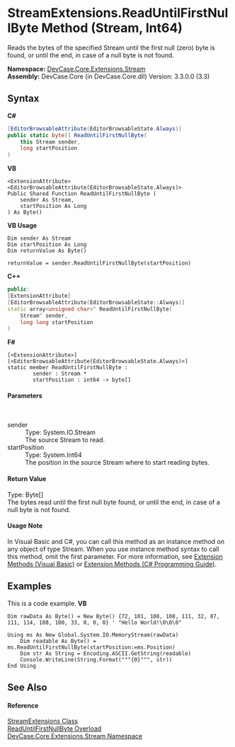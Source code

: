 # StreamExtensions.ReadUntilFirstNullByte Method (Stream, Int64)
 

Reads the bytes of the specified Stream until the first null (zero) byte is found, or until the end, in case of a null byte is not found.

**Namespace:**&nbsp;<a href="N_DevCase_Core_Extensions_Stream">DevCase.Core.Extensions.Stream</a><br />**Assembly:**&nbsp;DevCase.Core (in DevCase.Core.dll) Version: 3.3.0.0 (3.3)

## Syntax

**C#**<br />
``` C#
[EditorBrowsableAttribute(EditorBrowsableState.Always)]
public static byte[] ReadUntilFirstNullByte(
	this Stream sender,
	long startPosition
)
```

**VB**<br />
``` VB
<ExtensionAttribute>
<EditorBrowsableAttribute(EditorBrowsableState.Always)>
Public Shared Function ReadUntilFirstNullByte ( 
	sender As Stream,
	startPosition As Long
) As Byte()
```

**VB Usage**<br />
``` VB Usage
Dim sender As Stream
Dim startPosition As Long
Dim returnValue As Byte()

returnValue = sender.ReadUntilFirstNullByte(startPosition)
```

**C++**<br />
``` C++
public:
[ExtensionAttribute]
[EditorBrowsableAttribute(EditorBrowsableState::Always)]
static array<unsigned char>^ ReadUntilFirstNullByte(
	Stream^ sender, 
	long long startPosition
)
```

**F#**<br />
``` F#
[<ExtensionAttribute>]
[<EditorBrowsableAttribute(EditorBrowsableState.Always)>]
static member ReadUntilFirstNullByte : 
        sender : Stream * 
        startPosition : int64 -> byte[] 

```


#### Parameters
&nbsp;<dl><dt>sender</dt><dd>Type: System.IO.Stream<br />The source Stream to read.</dd><dt>startPosition</dt><dd>Type: System.Int64<br />The position in the source Stream where to start reading bytes.</dd></dl>

#### Return Value
Type: Byte[]<br />The bytes read until the first null byte found, or until the end, in case of a null byte is not found.

#### Usage Note
In Visual Basic and C#, you can call this method as an instance method on any object of type Stream. When you use instance method syntax to call this method, omit the first parameter. For more information, see <a href="https://docs.microsoft.com/dotnet/visual-basic/programming-guide/language-features/procedures/extension-methods">Extension Methods (Visual Basic)</a> or <a href="https://docs.microsoft.com/dotnet/csharp/programming-guide/classes-and-structs/extension-methods">Extension Methods (C# Programming Guide)</a>.

## Examples
This is a code example. 
**VB**<br />
``` VB
Dim rawData As Byte() = New Byte() {72, 101, 108, 108, 111, 32, 87, 111, 114, 108, 100, 33, 0, 0, 0} ' "Hello World!\0\0\0"

Using ms As New Global.System.IO.MemoryStream(rawData)
    Dim readable As Byte() = ms.ReadUntilFirstNullByte(startPosition:=ms.Position)
    Dim str As String = Encoding.ASCII.GetString(readable)
    Console.WriteLine(String.Format("""{0}""", str))
End Using
```


## See Also


#### Reference
<a href="T_DevCase_Core_Extensions_Stream_StreamExtensions">StreamExtensions Class</a><br /><a href="Overload_DevCase_Core_Extensions_Stream_StreamExtensions_ReadUntilFirstNullByte">ReadUntilFirstNullByte Overload</a><br /><a href="N_DevCase_Core_Extensions_Stream">DevCase.Core.Extensions.Stream Namespace</a><br />